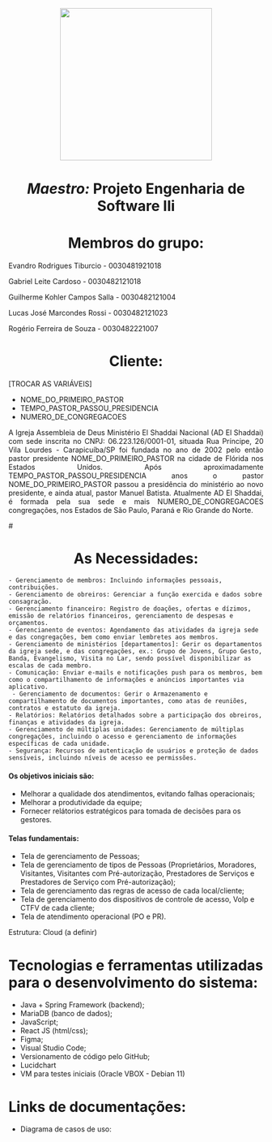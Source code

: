
<p align="center">
<img src="https://user-images.githubusercontent.com/99259327/187318644-d6e53541-e582-4f90-81be-aa24393a72b3.png" width="300" />
</p>

# <h1 align="center"> *Maestro:* **Projeto Engenharia de Software IIi** </h1>
# <h1 align="center"> Membros do grupo: </h1>
Evandro Rodrigues Tiburcio - 0030481921018

Gabriel Leite Cardoso - 0030482121018

Guilherme Kohler Campos Salla - 0030482121004

Lucas José Marcondes Rossi - 0030482121023

Rogério Ferreira de Souza - 0030482221007

# <h1 align="center"> Cliente: </h1>


 [TROCAR AS VARIÁVEIS]
- NOME_DO_PRIMEIRO_PASTOR
- TEMPO_PASTOR_PASSOU_PRESIDENCIA
- NUMERO_DE_CONGREGACOES

<p  align="justify">
	A Igreja Assembleia de Deus Ministério El Shaddai Nacional (AD El Shaddai) com sede inscrita no CNPJ: 06.223.126/0001-01, situada Rua Príncipe, 20 Vila Lourdes - Carapicuíba/SP foi fundada no ano de 2002 pelo então pastor presidente NOME_DO_PRIMEIRO_PASTOR na cidade de Flórida nos Estados Unidos. Após aproximadamente TEMPO_PASTOR_PASSOU_PRESIDENCIA anos o pastor NOME_DO_PRIMEIRO_PASTOR passou a presidência do ministério ao novo presidente, e ainda  atual, pastor Manuel Batista.
	Atualmente AD El Shaddai, é formada pela sua sede e mais NUMERO_DE_CONGREGACOES congregações, nos Estados de São Paulo, Paraná e Rio Grande do Norte.
</p>
# <h1 align="center"> As Necessidades: </h1>

	- Gerenciamento de membros: Incluindo informações pessoais, contribuições.
	- Gerenciamento de obreiros: Gerenciar a função exercida e dados sobre consagração.
	- Gerenciamento financeiro: Registro de doações, ofertas e dízimos, emissão de relatórios financeiros, gerenciamento de despesas e orçamentos.
	- Gerencianento de eventos: Agendamento das atividades da igreja sede e das congregações, bem como enviar lembretes aos membros.
	- Gerenciamento de ministérios [departamentos]: Gerir os departamentos da igreja sede, e das congregações, ex.: Grupo de Jovens, Grupo Gesto, Banda, Evangelismo, Visita no Lar, sendo possível disponibilizar as escalas de cada membro.
	- Comunicação: Enviar e-mails e notificações push para os membros, bem como o compartilhamento de informações e anúncios importantes via aplicativo.
	 - Gerenciamento de documentos: Gerir o Armazenamento e compartilhamento de documentos importantes, como atas de reuniões, contratos e estatuto da igreja.
	- Relatórios: Relatórios detalhados sobre a participação dos obreiros, finanças e atividades da igreja.
	- Gerenciamento de múltiplas unidades: Gerenciamento de múltiplas congregações, incluindo o acesso e gerenciamento de informações específicas de cada unidade.
	- Segurança: Recursos de autenticação de usuários e proteção de dados sensíveis, incluindo níveis de acesso ee permissões.

#### Os objetivos iniciais são:
* Melhorar a qualidade dos atendimentos, evitando falhas operacionais;
* Melhorar a produtividade da equipe;
* Fornecer relátorios estratégicos para tomada de decisões para os gestores.
	
#### Telas fundamentais:
- Tela de gerenciamento de Pessoas;
- Tela de gerenciamento de tipos de Pessoas (Proprietários, Moradores, Visitantes, Visitantes com Pré-autorização, Prestadores de Serviços e Prestadores de Serviço com Pré-autorização);
- Tela de gerenciamento das regras de acesso de cada local/cliente;
- Tela de gerenciamento dos dispositivos de controle de acesso, VoIp e CTFV de cada cliente;
- Tela de atendimento operacional (PO e PR).

	
 Estrutura:
	Cloud (a definir)
<p>

# Tecnologias e ferramentas utilizadas para o desenvolvimento do sistema:

- Java + Spring Framework (backend);
- MariaDB (banco de dados);
- JavaScript;
- React JS (html/css);
- Figma;
- Visual Studio Code;
- Versionamento de código pelo GitHub;
- Lucidchart
- VM para testes iniciais (Oracle VBOX - Debian 11)

# Links de documentações:
- Diagrama de casos de uso: 
